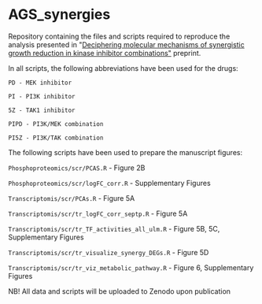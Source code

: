 # AGS_synergies

Repository containing the files and scripts required to reproduce the analysis presented in "[Deciphering molecular mechanisms of synergistic growth reduction in kinase inhibitor combinations"](https://www.biorxiv.org/content/10.1101/2024.03.12.584561v1.abstract) preprint.

In all scripts, the following abbreviations have been used for the drugs:

```PD - MEK inhibitor```

```PI - PI3K inhibitor```

```5Z - TAK1 inhibitor```

```PIPD - PI3K/MEK combination```

```PI5Z - PI3K/TAK combination```

The following scripts have been used to prepare the manuscript figures:

```Phosphoproteomics/scr/PCAS.R``` - Figure 2B

```Phosphoproteomics/scr/logFC_corr.R``` - Supplementary Figures

```Transcriptomis/scr/PCAs.R``` - Figure 5A

```Transcriptomis/scr/tr_logFC_corr_septp.R``` - Figure 5A

```Transcriptomis/scr/tr_TF_activities_all_ulm.R``` - Figure 5B, 5C, Supplementary Figures

```Transcriptomis/scr/tr_visualize_synergy_DEGs.R``` - Figure 5D

```Transcriptomis/scr/tr_viz_metabolic_pathway.R``` - Figure 6, Supplementary Figures

NB! All data and scripts will be uploaded to Zenodo upon publication
